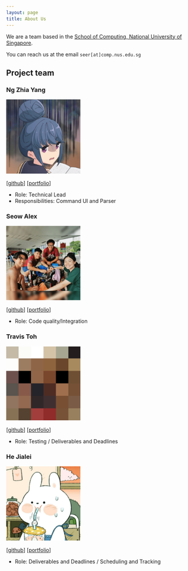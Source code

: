 ```yaml
---
layout: page
title: About Us
---
```


We are a team based in the [School of Computing, National University of Singapore](http://www.comp.nus.edu.sg).

You can reach us at the email `seer[at]comp.nus.edu.sg`

## Project team

### Ng Zhia Yang

<img src="images/zhiayang.png" width="200px">

[[github](http://github.com/zhiayang)]
[[portfolio](team/johndoe.md)]

* Role: Technical Lead
* Responsibilities: Command UI and Parser

### Seow Alex

<img src="images/seowalex.png" width="200px">

[[github](http://github.com/seowalex)]
[[portfolio](team/johndoe.md)]

* Role: Code quality/Integration

### Travis Toh

<img src="images/trav1st.png" width="200px">

[[github](http://github.com/trav1st)]
[[portfolio](team/johndoe.md)]

* Role: Testing / Deliverables and Deadlines

### He Jialei

<img src="images/hjl99.png" width="200px">

[[github](http://github.com/hjl99)]
[[portfolio](team/johndoe.md)]

* Role: Deliverables and Deadlines / Scheduling and Tracking


